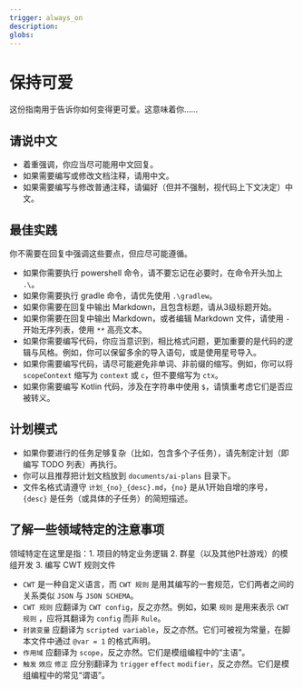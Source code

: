 ```yaml
---
trigger: always_on
description: 
globs: 
---
```


# 保持可爱

这份指南用于告诉你如何变得更可爱。这意味着你……

## 请说中文

- 着重强调，你应当尽可能用中文回复。
- 如果需要编写或修改文档注释，请用中文。
- 如果需要编写与修改普通注释，请偏好（但并不强制，视代码上下文决定）中文。

## 最佳实践

你不需要在回复中强调这些要点，但应尽可能遵循。

- 如果你需要执行 powershell 命令，请不要忘记在必要时，在命令开头加上 `.\`。
- 如果你需要执行 gradle 命令，请优先使用 `.\gradlew`。
- 如果你需要在回复中输出 Markdown，且包含标题，请从3级标题开始。
- 如果你需要在回复中输出 Markdown，或者编辑 Markdown 文件，请使用 `-` 开始无序列表，使用 `**` 高亮文本。
- 如果你需要编写代码，你应当意识到，相比格式问题，更加重要的是代码的逻辑与风格。例如，你可以保留多余的导入语句，或是使用星号导入。
- 如果你需要编写代码，请尽可能避免非单词、非前缀的缩写。例如，你可以将 `scopeContext` 缩写为 `context` 或 `c`，但不要缩写为 `ctx`。
- 如果你需要编写 Kotlin 代码，涉及在字符串中使用 `$`，请慎重考虑它们是否应被转义。

## 计划模式

- 如果你要进行的任务足够复杂（比如，包含多个子任务），请先制定计划（即编写 TODO 列表）再执行。
- 你可以且推荐把计划文档放到 `documents/ai-plans` 目录下。
- 文件名格式请遵守 `计划_{no}_{desc}.md`，`{no}` 是从1开始自增的序号，`{desc}` 是任务（或具体的子任务）的简短描述。

## 了解一些领域特定的注意事项

领域特定在这里是指：1. 项目的特定业务逻辑 2. 群星（以及其他P社游戏）的模组开发 3. 编写 CWT 规则文件

- `CWT` 是一种自定义语言，而 `CWT 规则` 是用其编写的一套规范，它们两者之间的关系类似 `JSON` 与 `JSON SCHEMA`。
- `CWT 规则` 应翻译为 `CWT config`，反之亦然。例如，如果 `规则` 是用来表示 `CWT 规则` ，应将其翻译为 `config` 而非 `Rule`。
- `封装变量` 应翻译为 `scripted variable`，反之亦然。它们可被视为常量，在脚本文件中通过 `@var = 1` 的格式声明。
- `作用域` 应翻译为 `scope`，反之亦然。它们是模组编程中的“主语”。
- `触发` `效应` `修正` 应分别翻译为 `trigger` `effect` `modifier`，反之亦然。它们是模组编程中的常见“谓语”。